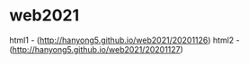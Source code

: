 # web2021
html1 - (http://hanyong5.github.io/web2021/20201126)
html2 - (http://hanyong5.github.io/web2021/20201127)
